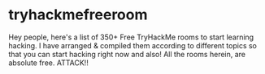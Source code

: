 # tryhackmefreeroom
Hey people, here's a list of 350+ Free TryHackMe rooms to start learning hacking. I have arranged &amp; compiled them according to different topics so that you can start hacking right now and also!  All the rooms herein, are absolute free. ATTACK!!
